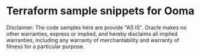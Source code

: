 Terraform sample snippets for Ooma
==================================

Disclaimer: The code samples here are provide "AS IS". Oracle makes no other warranties, express or implied, and hereby disclaims all implied warranties, including any warranty of merchantability and warranty of fitness for a particular purpose.
